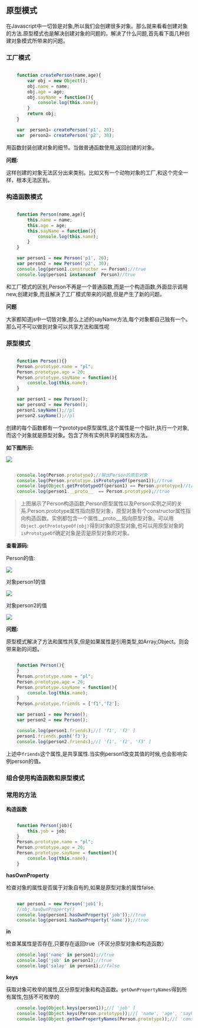 ##  原型模式

在Javascript中一切皆是对象,所以我们会创建很多对象。那么就来看看创建对象的方法.原型模式也是解决创建对象的问题的。解决了什么问题,首先看下面几种创建对象模式所带来的问题。

### 工厂模式

``` javascript

    function createPerson(name,age){
        var obj = new Object();
        obj.name = name;
        obj.age = age;
        obj.sayName = function(){
            console.log(this.name);
        }
        return obj;
    }

    var  person1= createPerson('p1', 20);
    var  person2= createPerson('p2', 30);

```


用函数封装创建对象的细节。当做普通函数使用,返回创建的对象。

**问题:**

这样创建的对象无法区分出来类别。比如又有一个动物对象的工厂,和这个完全一样，根本无法区别。



### 构造函数模式

``` javascript

    function Person(name,age){
        this.name = name;
        this.age = age;
        this.sayName = function(){
            console.log(this.name);
        }
    }

    var person1 = new Person('p1', 20);
    var person2 = new Person('p2', 30);
    console.log(person1.constructor == Person);//true
    console.log(person1 instanceof  Person)//true

```

和工厂模式的区别,Person不再是一个普通函数,而是一个构造函数,外面显示调用new,创建对象,而且解决了工厂模式带来的问题,但是产生了新的问题。

**问题**

大家都知道js中一切皆对象,那么上述的sayName方法,每个对象都自己独有一个。那么可不可以做到对象可以共享方法和属性呢


### 原型模式

``` javascript

    function Person(){}
    Person.prototype.name = "pl";
    Person.prototype.age = 20;
    Person.prototype.sayName = function(){
        console.log(this.name);
    }

    var person1 = new Person();
    var person2 = new Person();
    person1.sayName();//pl
    person2.sayName();//pl

```

创建的每个函数都有一个prototype原型属性,这个属性是一个指针,执行一个对象,而这个对象就是原型对象。包含了所有实例共享的属性和方法。

**如下图所示:**

![](https://raw.githubusercontent.com/xiaonew/tech-blog/master/img/3_1.png)

``` javascript

    console.log(Person.prototype);//输出Person的原型对象
    console.log(Person.prototype.isPrototypeOf(person1));//true
    console.log(Object.getPrototypeOf(person1) == Person.prototype)//true
    console.log(person1.__proto__  == Person.prototype);//true

```

> 上图展示了Person构造函数,Person原型属性以及Person实例之间的关系.Person.prototype属性指向原型对象，原型对象有个constructor属性指向构造函数。实例都包含一个属性__proto__,指向原型对象。可以用`Object.getPrototypeOf(obj)`得到对象的原型对象,也可以用原型对象的`isPrototypeOf`确定对象是否是原型对象的对象。

**查看源码:**

Person的值:

![](https://raw.githubusercontent.com/xiaonew/tech-blog/master/img/3_2.png)

对象person1的值

![](https://raw.githubusercontent.com/xiaonew/tech-blog/master/img/3_3.png)

对象person2的值

![](https://raw.githubusercontent.com/xiaonew/tech-blog/master/img/3_4.png)

**问题:**

原型模式解决了方法和属性共享,但是如果属性是引用类型,如Array,Object。则会带来新的问题。

``` javascript

    function Person(){
    }
    Person.prototype.name = "pl";
    Person.prototype.age = 20;
    Person.prototype.sayName = function(){
        console.log(this.name);
    }
    Person.prototype.friends = ['f1','f2'];

    var person1 = new Person();
    var person2 = new Person();

    console.log(person1.friends);//[ 'f1', 'f2' ]
    person1.friends.push('f3');
    console.log(person2.friends);//[ 'f1', 'f2', 'f3' ]
```

上述中`friends`这个属性,是共享属性.当实例person1改变其值的时候,也会影响实例person的值。


###  组合使用构造函数和原型模式




### 常用的方法

**构造函数**

``` javascript

    function Person(job){
        this.job = job;
    }
    Person.prototype.name = "pl";
    Person.prototype.age = 20;
    Person.prototype.sayName = function(){
        console.log(this.name);
    }
```


**hasOwnProperty**

检查对象的属性是否属于对象自有的,如果是原型对象的属性false.

``` javascript

    var person1 = new Person('job1');
    //obj.hasOwnProperty()
    console.log(person1.hasOwnProperty('job'));//true
    console.log(person1.hasOwnProperty('name'));//true

```

**in**

检查某属性是否存在,只要存在返回true（不区分原型对象和构造函数）

``` javascript
    console.log('name' in person1);//true
    console.log('job' in person1);//true
    console.log('salay' in person1);//false
```


**keys**

获取对象可枚举的属性,区分原型对象和构造函数。`getOwnPropertyNames`得到所有属性,包括不可枚举的

``` javascript
    console.log(Object.keys(person1));//[ 'job' ]
    console.log(Object.keys(Person.prototype));//[ 'name', 'age', 'sayName' ]
    console.log(Object.getOwnPropertyNames(Person.prototype));//[ 'constructor', 'name', 'age', 'sayName' ]
```


